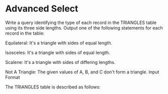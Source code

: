 # Advanced Select
Write a query identifying the type of each record in the TRIANGLES table using its three side lengths. Output one of the following statements for each record in the table:

Equilateral: It's a triangle with  sides of equal length.

Isosceles: It's a triangle with  sides of equal length.

Scalene: It's a triangle with  sides of differing lengths.

Not A Triangle: The given values of A, B, and C don't form a triangle.
Input Format

The TRIANGLES table is described as follows:
